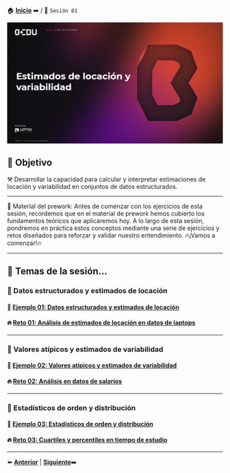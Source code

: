 🏠 [**Inicio**](../Readme.md) ➡️ / 📖 `Sesión 01`

<div align="center">
    <img src="Imagenes/S01_Bedu.png" alt="Sesion_01">
</div>

## 🎯 Objetivo

⚒️ Desarrollar la capacidad para calcular y interpretar estimaciones de locación y variabilidad en conjuntos de datos estructurados.

---

📘 Material del prework:
Antes de comenzar con los ejercicios de esta sesión, recordemos que en el material de prework hemos cubierto los fundamentos teóricos que aplicaremos hoy. A lo largo de esta sesión, pondremos en práctica estos conceptos mediante una serie de ejercicios y retos diseñados para reforzar y validar nuestro entendimiento. 
🔥¡Vamos a comenzar!🔥

---

## 📂 Temas de la sesión...


### 📖 Datos estructurados y estimados de locación

#### 📜 **[Ejemplo 01: Datos estructurados y estimados de locación](Ejemplo-01/Readme.md)**
#### 🔥 **[Reto 01: Análisis de estimados de locación en datos de laptops](Reto-01/Readme.md)**
---

### 📖 Valores atípicos y estimados de variabilidad

#### 📜 **[Ejemplo 02: Valores atípicos y estimados de variabilidad](Ejemplo-02/Readme.md)**
#### 🔥 **[Reto 02: Análisis en datos de salarios](Reto-02/Readme.md)**

---

### 📖 Estadísticos de orden y distribución

#### 📜 **[Ejemplo 03: Estadísticos de orden y distribución](Ejemplo-03/Readme.md)**
#### 🔥 **[Reto 03: Cuartiles y percentiles en tiempo de estudio](Reto-03/Readme.md)**

---


⬅️ [**Anterior**](../Readme.md) | [**Siguiente**](../Sesion-02/Readme.md)➡️
